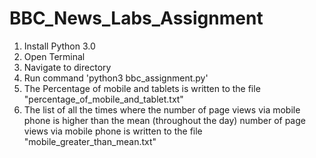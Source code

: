 # BBC_News_Labs_Assignment

1. Install Python 3.0
2. Open Terminal
3. Navigate to directory
4. Run command 'python3 bbc_assignment.py'
5. The Percentage of mobile and tablets is written to the file "percentage_of_mobile_and_tablet.txt"
6. The list of all the times where the number of page views via mobile phone is higher than the mean (throughout the day) number of page views via mobile phone is written to the file "mobile_greater_than_mean.txt"
